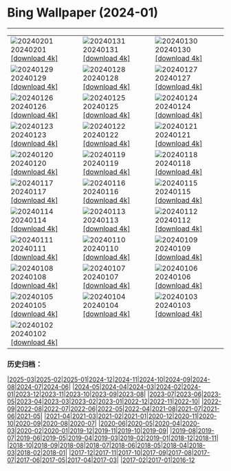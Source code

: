 # Bing Wallpaper (2024-01)
**************

<table><tr><td><img src="https://www.bing.com/th?id=OHR.HalbinselJasmund_FR-FR6083504122_1920x1080.jpg" alt="20240201"> 20240201 <a href="https://www.bing.com/th?id=OHR.HalbinselJasmund_FR-FR6083504122_UHD.jpg">[download 4k]</a></td><td><img src="https://www.bing.com/th?id=OHR.ZebraMother_FR-FR5676160511_1920x1080.jpg" alt="20240131"> 20240131 <a href="https://www.bing.com/th?id=OHR.ZebraMother_FR-FR5676160511_UHD.jpg">[download 4k]</a></td><td><img src="https://www.bing.com/th?id=OHR.AlbaceteSpain_FR-FR3668738448_1920x1080.jpg" alt="20240130"> 20240130 <a href="https://www.bing.com/th?id=OHR.AlbaceteSpain_FR-FR3668738448_UHD.jpg">[download 4k]</a></td></tr><tr><td><img src="https://www.bing.com/th?id=OHR.GollingerFalls_FR-FR3295584531_1920x1080.jpg" alt="20240129"> 20240129 <a href="https://www.bing.com/th?id=OHR.GollingerFalls_FR-FR3295584531_UHD.jpg">[download 4k]</a></td><td><img src="https://www.bing.com/th?id=OHR.SnowFox_FR-FR3113896350_1920x1080.jpg" alt="20240128"> 20240128 <a href="https://www.bing.com/th?id=OHR.SnowFox_FR-FR3113896350_UHD.jpg">[download 4k]</a></td><td><img src="https://www.bing.com/th?id=OHR.WinterCarnival_FR-FR5345279239_1920x1080.jpg" alt="20240127"> 20240127 <a href="https://www.bing.com/th?id=OHR.WinterCarnival_FR-FR5345279239_UHD.jpg">[download 4k]</a></td></tr><tr><td><img src="https://www.bing.com/th?id=OHR.HawkOwl_FR-FR1707000792_1920x1080.jpg" alt="20240126"> 20240126 <a href="https://www.bing.com/th?id=OHR.HawkOwl_FR-FR1707000792_UHD.jpg">[download 4k]</a></td><td><img src="https://www.bing.com/th?id=OHR.DwynwensDay_FR-FR7589802554_1920x1080.jpg" alt="20240125"> 20240125 <a href="https://www.bing.com/th?id=OHR.DwynwensDay_FR-FR7589802554_UHD.jpg">[download 4k]</a></td><td><img src="https://www.bing.com/th?id=OHR.IcelandBeach_FR-FR6659305695_1920x1080.jpg" alt="20240124"> 20240124 <a href="https://www.bing.com/th?id=OHR.IcelandBeach_FR-FR6659305695_UHD.jpg">[download 4k]</a></td></tr><tr><td><img src="https://www.bing.com/th?id=OHR.MaldivesAtolls_FR-FR6343636525_1920x1080.jpg" alt="20240123"> 20240123 <a href="https://www.bing.com/th?id=OHR.MaldivesAtolls_FR-FR6343636525_UHD.jpg">[download 4k]</a></td><td><img src="https://www.bing.com/th?id=OHR.SantaCruzSunrise_FR-FR1541398588_1920x1080.jpg" alt="20240122"> 20240122 <a href="https://www.bing.com/th?id=OHR.SantaCruzSunrise_FR-FR1541398588_UHD.jpg">[download 4k]</a></td><td><img src="https://www.bing.com/th?id=OHR.SquirrelNetherlands_FR-FR5106085626_1920x1080.jpg" alt="20240121"> 20240121 <a href="https://www.bing.com/th?id=OHR.SquirrelNetherlands_FR-FR5106085626_UHD.jpg">[download 4k]</a></td></tr><tr><td><img src="https://www.bing.com/th?id=OHR.Castlenaud_FR-FR4922909582_1920x1080.jpg" alt="20240120"> 20240120 <a href="https://www.bing.com/th?id=OHR.Castlenaud_FR-FR4922909582_UHD.jpg">[download 4k]</a></td><td><img src="https://www.bing.com/th?id=OHR.PlitviceWinter_FR-FR4625546513_1920x1080.jpg" alt="20240119"> 20240119 <a href="https://www.bing.com/th?id=OHR.PlitviceWinter_FR-FR4625546513_UHD.jpg">[download 4k]</a></td><td><img src="https://www.bing.com/th?id=OHR.ParisBridge_FR-FR4526044555_1920x1080.jpg" alt="20240118"> 20240118 <a href="https://www.bing.com/th?id=OHR.ParisBridge_FR-FR4526044555_UHD.jpg">[download 4k]</a></td></tr><tr><td><img src="https://www.bing.com/th?id=OHR.SleepyWolf_FR-FR3759485122_1920x1080.jpg" alt="20240117"> 20240117 <a href="https://www.bing.com/th?id=OHR.SleepyWolf_FR-FR3759485122_UHD.jpg">[download 4k]</a></td><td><img src="https://www.bing.com/th?id=OHR.LakeLouise_FR-FR3546637527_1920x1080.jpg" alt="20240116"> 20240116 <a href="https://www.bing.com/th?id=OHR.LakeLouise_FR-FR3546637527_UHD.jpg">[download 4k]</a></td><td><img src="https://www.bing.com/th?id=OHR.SnowHorses_FR-FR2904040226_1920x1080.jpg" alt="20240115"> 20240115 <a href="https://www.bing.com/th?id=OHR.SnowHorses_FR-FR2904040226_UHD.jpg">[download 4k]</a></td></tr><tr><td><img src="https://www.bing.com/th?id=OHR.HokkaidoSwans_FR-FR2489851452_1920x1080.jpg" alt="20240114"> 20240114 <a href="https://www.bing.com/th?id=OHR.HokkaidoSwans_FR-FR2489851452_UHD.jpg">[download 4k]</a></td><td><img src="https://www.bing.com/th?id=OHR.HanaHighway_FR-FR2322911528_1920x1080.jpg" alt="20240113"> 20240113 <a href="https://www.bing.com/th?id=OHR.HanaHighway_FR-FR2322911528_UHD.jpg">[download 4k]</a></td><td><img src="https://www.bing.com/th?id=OHR.BukhansanSeoul_FR-FR2089322284_1920x1080.jpg" alt="20240112"> 20240112 <a href="https://www.bing.com/th?id=OHR.BukhansanSeoul_FR-FR2089322284_UHD.jpg">[download 4k]</a></td></tr><tr><td><img src="https://www.bing.com/th?id=OHR.LynxSnow_FR-FR2285365573_1920x1080.jpg" alt="20240111"> 20240111 <a href="https://www.bing.com/th?id=OHR.LynxSnow_FR-FR2285365573_UHD.jpg">[download 4k]</a></td><td><img src="https://www.bing.com/th?id=OHR.MilopotamosStairs_FR-FR2141657119_1920x1080.jpg" alt="20240110"> 20240110 <a href="https://www.bing.com/th?id=OHR.MilopotamosStairs_FR-FR2141657119_UHD.jpg">[download 4k]</a></td><td><img src="https://www.bing.com/th?id=OHR.BalloonDay_FR-FR1975351459_1920x1080.jpg" alt="20240109"> 20240109 <a href="https://www.bing.com/th?id=OHR.BalloonDay_FR-FR1975351459_UHD.jpg">[download 4k]</a></td></tr><tr><td><img src="https://www.bing.com/th?id=OHR.BerninaPass_FR-FR1590880403_1920x1080.jpg" alt="20240108"> 20240108 <a href="https://www.bing.com/th?id=OHR.BerninaPass_FR-FR1590880403_UHD.jpg">[download 4k]</a></td><td><img src="https://www.bing.com/th?id=OHR.DevilsMarbles_FR-FR1418224441_1920x1080.jpg" alt="20240107"> 20240107 <a href="https://www.bing.com/th?id=OHR.DevilsMarbles_FR-FR1418224441_UHD.jpg">[download 4k]</a></td><td><img src="https://www.bing.com/th?id=OHR.GuadeloupeCarnival_FR-FR1231104335_1920x1080.jpg" alt="20240106"> 20240106 <a href="https://www.bing.com/th?id=OHR.GuadeloupeCarnival_FR-FR1231104335_UHD.jpg">[download 4k]</a></td></tr><tr><td><img src="https://www.bing.com/th?id=OHR.HarbinFestival_FR-FR0937758437_1920x1080.jpg" alt="20240105"> 20240105 <a href="https://www.bing.com/th?id=OHR.HarbinFestival_FR-FR0937758437_UHD.jpg">[download 4k]</a></td><td><img src="https://www.bing.com/th?id=OHR.GoldenGateLight_FR-FR0705317378_1920x1080.jpg" alt="20240104"> 20240104 <a href="https://www.bing.com/th?id=OHR.GoldenGateLight_FR-FR0705317378_UHD.jpg">[download 4k]</a></td><td><img src="https://www.bing.com/th?id=OHR.Cheserys_FR-FR0495311297_1920x1080.jpg" alt="20240103"> 20240103 <a href="https://www.bing.com/th?id=OHR.Cheserys_FR-FR0495311297_UHD.jpg">[download 4k]</a></td></tr><tr><td><img src="https://www.bing.com/th?id=OHR.BhutanSolstice_FR-FR0006679350_1920x1080.jpg" alt="20240102"> 20240102 <a href="https://www.bing.com/th?id=OHR.BhutanSolstice_FR-FR0006679350_UHD.jpg">[download 4k]</a></td><td></td><td></td></tr></table>

### 历史归档：

|[2025-03](/../2025-03/2025-03.md)|[2025-02](/../2025-02/2025-02.md)|[2025-01](/../2025-01/2025-01.md)|[2024-12](/../2024-12/2024-12.md)|[2024-11](/../2024-11/2024-11.md)|[2024-10](/../2024-10/2024-10.md)|[2024-09](/../2024-09/2024-09.md)|[2024-08](/../2024-08/2024-08.md)|[2024-07](/../2024-07/2024-07.md)|[2024-06](/../2024-06/2024-06.md)|
|[2024-05](/../2024-05/2024-05.md)|[2024-04](/../2024-04/2024-04.md)|[2024-03](/../2024-03/2024-03.md)|[2024-02](/../2024-02/2024-02.md)|[2024-01](/2024-01.md)|[2023-12](/../2023-12/2023-12.md)|[2023-11](/../2023-11/2023-11.md)|[2023-10](/../2023-10/2023-10.md)|[2023-09](/../2023-09/2023-09.md)|[2023-08](/../2023-08/2023-08.md)|
|[2023-07](/../2023-07/2023-07.md)|[2023-06](/../2023-06/2023-06.md)|[2023-05](/../2023-05/2023-05.md)|[2023-04](/../2023-04/2023-04.md)|[2023-03](/../2023-03/2023-03.md)|[2023-02](/../2023-02/2023-02.md)|[2023-01](/../2023-01/2023-01.md)|[2022-12](/../2022-12/2022-12.md)|[2022-11](/../2022-11/2022-11.md)|[2022-10](/../2022-10/2022-10.md)|
|[2022-09](/../2022-09/2022-09.md)|[2022-08](/../2022-08/2022-08.md)|[2022-07](/../2022-07/2022-07.md)|[2022-06](/../2022-06/2022-06.md)|[2022-05](/../2022-05/2022-05.md)|[2022-04](/../2022-04/2022-04.md)|[2021-08](/../2021-08/2021-08.md)|[2021-07](/../2021-07/2021-07.md)|[2021-06](/../2021-06/2021-06.md)|[2021-05](/../2021-05/2021-05.md)|
|[2021-04](/../2021-04/2021-04.md)|[2021-03](/../2021-03/2021-03.md)|[2021-02](/../2021-02/2021-02.md)|[2021-01](/../2021-01/2021-01.md)|[2020-12](/../2020-12/2020-12.md)|[2020-11](/../2020-11/2020-11.md)|[2020-10](/../2020-10/2020-10.md)|[2020-09](/../2020-09/2020-09.md)|[2020-08](/../2020-08/2020-08.md)|[2020-07](/../2020-07/2020-07.md)|
|[2020-06](/../2020-06/2020-06.md)|[2020-05](/../2020-05/2020-05.md)|[2020-04](/../2020-04/2020-04.md)|[2020-03](/../2020-03/2020-03.md)|[2020-02](/../2020-02/2020-02.md)|[2020-01](/../2020-01/2020-01.md)|[2019-12](/../2019-12/2019-12.md)|[2019-11](/../2019-11/2019-11.md)|[2019-10](/../2019-10/2019-10.md)|[2019-09](/../2019-09/2019-09.md)|
|[2019-08](/../2019-08/2019-08.md)|[2019-07](/../2019-07/2019-07.md)|[2019-06](/../2019-06/2019-06.md)|[2019-05](/../2019-05/2019-05.md)|[2019-04](/../2019-04/2019-04.md)|[2019-03](/../2019-03/2019-03.md)|[2019-02](/../2019-02/2019-02.md)|[2019-01](/../2019-01/2019-01.md)|[2018-12](/../2018-12/2018-12.md)|[2018-11](/../2018-11/2018-11.md)|
|[2018-10](/../2018-10/2018-10.md)|[2018-09](/../2018-09/2018-09.md)|[2018-08](/../2018-08/2018-08.md)|[2018-07](/../2018-07/2018-07.md)|[2018-06](/../2018-06/2018-06.md)|[2018-05](/../2018-05/2018-05.md)|[2018-04](/../2018-04/2018-04.md)|[2018-03](/../2018-03/2018-03.md)|[2018-02](/../2018-02/2018-02.md)|[2018-01](/../2018-01/2018-01.md)|
|[2017-12](/../2017-12/2017-12.md)|[2017-11](/../2017-11/2017-11.md)|[2017-10](/../2017-10/2017-10.md)|[2017-09](/../2017-09/2017-09.md)|[2017-08](/../2017-08/2017-08.md)|[2017-07](/../2017-07/2017-07.md)|[2017-06](/../2017-06/2017-06.md)|[2017-05](/../2017-05/2017-05.md)|[2017-04](/../2017-04/2017-04.md)|[2017-03](/../2017-03/2017-03.md)|
|[2017-02](/../2017-02/2017-02.md)|[2017-01](/../2017-01/2017-01.md)|[2016-12](/../2016-12/2016-12.md)